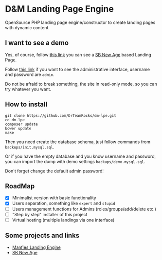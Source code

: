 # D&M Landing Page Engine

OpenSource PHP landing page engine/constructor to create landing pages with dynamic content.

## I want to see a demo

Yes, of course, follow [this link](http://dm.drteam.rocks) you can see a [SB New Age](https://github.com/BlackrockDigital/startbootstrap-new-age) based Landing Page.

Follow [this link](http://dm.drteam.rocks/auth/login) if you want to see the administrative interface, username and password are `admin`.

Do not be afraid to break something, the site in read-only mode, so you can try whatever you want.

## How to install

    git clone https://github.com/DrTeamRocks/dm-lpe.git
    cd dm-lpe
    composer update
    bower update
    make

Then you need create the database schema, just follow commands from `backups/init.mysql.sql`.

Or if you have the empty database and you know username and password, you can import the dump with demo settings `backups/demo.mysql.sql`.

Don't forget change the default admin password!

## RoadMap

- [x] Minimalist version with basic functionality
- [x] Users separation, something like `expert` and `stupid`
- [ ] Users management functions for Admins (roles/groups/add/delete etc.)
- [ ] "Step by step" installer of this project
- [ ] Virtual hosting (multiple landings via one interface)

## Some projects and links

* [Manfies Landing Engine](https://github.com/Manfies/mle)
* [SB New Age](https://github.com/BlackrockDigital/startbootstrap-new-age)
